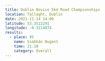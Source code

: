 ```yaml
---
title: Dublin Novice 5km Road Championships
location: Tallaght, Dublin
date: 2021-11-14 14:00
latitude: 53.3522291
longitude: -6.3214874
results:
  - place: 95
    name: Siobhán Nugent
    time: 21.18
    category: Overall
---
```

